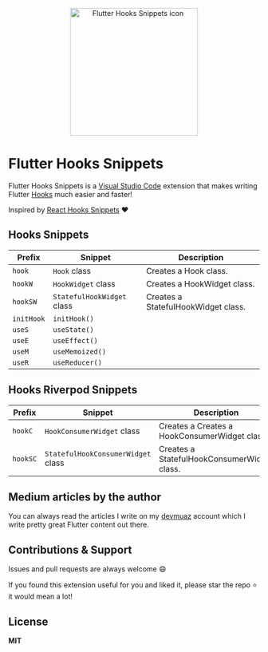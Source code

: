 <p align='center'>
	<img
		src='https://github.com/devmuaz/flutter-hooks-snippets/blob/master/flutter_hooks_icon.png?raw=true'
		title='Flutter Hooks Snippets icon'
		alt='Flutter Hooks Snippets icon'
		width='256'
	/>
</p>

# Flutter Hooks Snippets

Flutter Hooks Snippets is a [Visual Studio Code](https://code.visualstudio.com/) extension that makes writing Flutter [Hooks](https://pub.dev/packages/flutter_hooks) much easier and faster!

Inspired by [React Hooks Snippets](https://github.com/alDuncanson/react-hooks-snippets) ❤️

## Hooks Snippets

| Prefix     | Snippet                    | Description                         |
| ---------- | -------------------------- | ----------------------------------- |
| `hook`     | `Hook` class               | Creates a Hook class.               |
| `hookW`    | `HookWidget` class         | Creates a HookWidget class.         |
| `hookSW`   | `StatefulHookWidget` class | Creates a StatefulHookWidget class. |
| `initHook` | `initHook()`               |
| `useS`     | `useState()`               |
| `useE`     | `useEffect()`              |
| `useM`     | `useMemoized()`            |
| `useR`     | `useReducer()`             |

## Hooks Riverpod Snippets

| Prefix   | Snippet                            | Description                                   |
| -------- | ---------------------------------- | --------------------------------------------- |
| `hookC`  | `HookConsumerWidget` class         | Creates a Creates a HookConsumerWidget class. |
| `hookSC` | `StatefulHookConsumerWidget` class | Creates a StatefulHookConsumerWidget class.   |

## Medium articles by the author

You can always read the articles I write on my [devmuaz](https://devmuaz.medium.com/) account which I write pretty great Flutter content out there.

## Contributions & Support

Issues and pull requests are always welcome 😄

If you found this extension useful for you and liked it, please star the repo ⭐️ it would mean a lot!

## License

**MIT**
